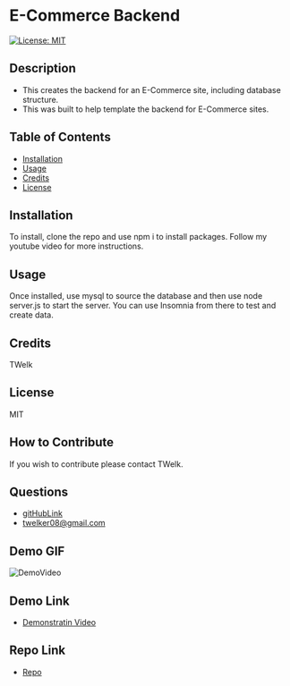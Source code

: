 
# E-Commerce Backend
[![License: MIT](https://img.shields.io/badge/License-MIT-yellow.svg)](https://opensource.org/licenses/MIT)
## Description
- This creates the backend for an E-Commerce site, including database structure.
- This was built to help template the backend for E-Commerce sites.
## Table of Contents
- [Installation](#installation)
- [Usage](#usage)
- [Credits](#credits)
- [License](#license)
## Installation
To install, clone the repo and use npm i to install packages. Follow my youtube video for more instructions.
## Usage
Once installed, use mysql to source the database and then use node server.js to start the server. You can use Insomnia from there to test and create data.
## Credits
TWelk
## License
MIT
## How to Contribute
If you wish to contribute please contact TWelk.
## Questions
* [gitHubLink](https://github.com/TWelk)
* <a href="mailto:it-support@kth.se">twelker08@gmail.com</a>
## Demo GIF
![DemoVideo](./Assets/Images/ecommerce.gif)
## Demo Link
* [Demonstratin Video](https://www.youtube.com/watch?v=e5c2T9muUjE)
## Repo Link
* [Repo](https://github.com/TWelk/E-CommerceBackEnd)
